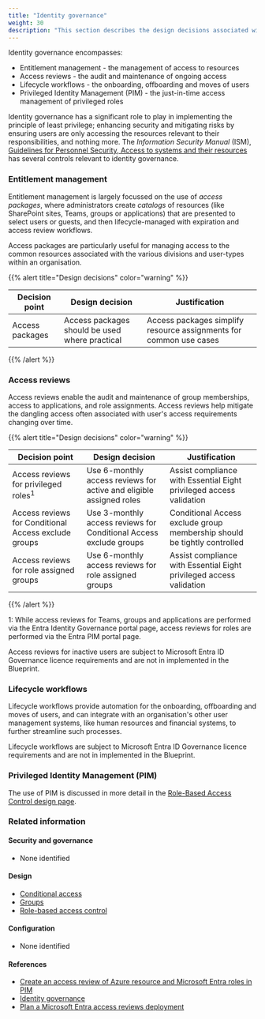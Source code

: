 ```yaml
---
title: "Identity governance"
weight: 30
description: "This section describes the design decisions associated with identity governance for system(s) built using ASD's Blueprint for Secure Cloud."
---
```


Identity governance encompasses:

- Entitlement management - the management of access to resources
- Access reviews - the audit and maintenance of ongoing access
- Lifecycle workflows - the onboarding, offboarding and moves of users
- Privileged Identity Management (PIM) - the just-in-time access management of privileged roles

Identity governance has a significant role to play in implementing the principle of least privilege; enhancing security and mitigating risks by ensuring users are only accessing the resources relevant to their responsibilities, and nothing more. The _Information Security Manual_ (ISM), [Guidelines for Personnel Security, Access to systems and their resources](https://www.cyber.gov.au/resources-business-and-government/essential-cyber-security/ism/cyber-security-guidelines/guidelines-personnel-security) has several controls relevant to identity governance.

### Entitlement management

Entitlement management is largely focussed on the use of _access packages_, where administrators create _catalogs_ of resources (like SharePoint sites, Teams, groups or applications) that are presented to select users or guests, and then lifecycle-managed with expiration and access review workflows.

Access packages are particularly useful for managing access to the common resources associated with the various divisions and user-types within an organisation.

{{% alert title="Design decisions" color="warning" %}}

| Decision point  | Design decision                                | Justification                                                      |
| --------------- | ---------------------------------------------- | ------------------------------------------------------------------ |
| Access packages | Access packages should be used where practical | Access packages simplify resource assignments for common use cases |

{{% /alert %}}

### Access reviews

Access reviews enable the audit and maintenance of group memberships, access to applications, and role assignments. Access reviews help mitigate the dangling access often associated with user's access requirements changing over time.

{{% alert title="Design decisions" color="warning" %}}

| Decision point                                       | Design decision                                                     | Justification                                                            |
| ---------------------------------------------------- | ------------------------------------------------------------------- | ------------------------------------------------------------------------ |
| Access reviews for privileged roles<sup>1</sup>      | Use 6-monthly access reviews for active and eligible assigned roles | Assist compliance with Essential Eight privileged access validation      |
| Access reviews for Conditional Access exclude groups | Use 3-monthly access reviews for Conditional Access exclude groups  | Conditional Access exclude group membership should be tightly controlled |
| Access reviews for role assigned groups              | Use 6-monthly access reviews for role assigned groups               | Assist compliance with Essential Eight privileged access validation      |

{{% /alert %}}

1: While access reviews for Teams, groups and applications are performed via the Entra Identity Governance portal page, access reviews for roles are performed via the Entra PIM portal page.

Access reviews for inactive users are subject to Microsoft Entra ID Governance licence requirements and are not in implemented in the Blueprint.

### Lifecycle workflows

Lifecycle workflows provide automation for the onboarding, offboarding and moves of users, and can integrate with an organisation's other user management systems, like human resources and financial systems, to further streamline such processes.

Lifecycle workflows are subject to Microsoft Entra ID Governance licence requirements and are not in implemented in the Blueprint.

### Privileged Identity Management (PIM)

The use of PIM is discussed in more detail in the [Role-Based Access Control design page](/design/platform/identity/roles).

### Related information

#### Security and governance

- None identified

#### Design

- [Conditional access](/design/platform/identity/conditional-access)
- [Groups](/design/platform/identity/groups)
- [Role-based access control](/design/platform/identity/roles)

#### Configuration

- None identified

#### References

- [Create an access review of Azure resource and Microsoft Entra roles in PIM](https://learn.microsoft.com/en-au/entra/id-governance/privileged-identity-management/pim-create-roles-and-resource-roles-review)
- [Identity governance](https://learn.microsoft.com/entra/id-governance/identity-governance-overview)
- [Plan a Microsoft Entra access reviews deployment](https://learn.microsoft.com/en-au/entra/id-governance/deploy-access-reviews)
